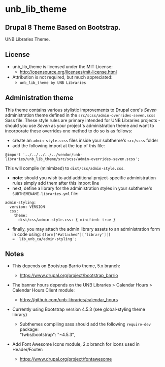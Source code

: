 # unb_lib_theme
## Drupal 8 Theme Based on Bootstrap.

UNB Libraries Theme.

## License
- unb_lib_theme is licensed under the MIT License:
  - http://opensource.org/licenses/mit-license.html
- Attribution is not required, but much appreciated:
  - `unb_lib_theme by UNB Libraries`

## Administration theme
This theme contains various stylistic improvements to Drupal core's <i>Seven</i> administration
theme defined in the <code>src/scss/admin-overrides-seven.scss</code> Sass file. These style
rules are primary intended for UNB Libraries projects - should you use <i>Seven</i> as your
project's administration theme and want to incorporate these overrides one method to do so is
as follows:
- create an <code>admin-style.scss</code> files inside your subtheme's <code>src/scss</code> folder
- add the following import at the top of this file:
<pre><code>@import '../../../../../vendor/unb-libraries/unb_lib_theme/src/scss/admin-overrides-seven.scss';</code></pre>
  This will compile (minimized) to <code>dist/css/admin-style.css</code>.
- <b>note</b>: should you wish to add additional project-specific administration rules simply add them after this
  import line
- next, define a library for the administration styles in your subtheme's <code>SUBTHEMENAME.libraries.yml</code> file:
<pre><code>admin-styling:
  version: VERSION
  css:
    theme:
      dist/css/admin-style.css: { minified: true }
</code></pre>
- finally, you may attach the admin library assets to an administration form in code using:
<code>$form['#attached']['library'][] = 'lib_unb_ca/admin-styling';</code>

## Notes
- This depends on Bootstrap Barrio theme, 5.x branch:
  - https://www.drupal.org/project/bootstrap_barrio

- The banner hours depends on the UNB Libraries > Calendar Hours > Calendar Hours Client module:
  - https://github.com/unb-libraries/calendar_hours

- Currently using Bootstrap version 4.5.3 (see global-styling theme library)
  - Subthemes compiling sass should add the following `require-dev` package:  
    "twbs/bootstrap": "~4.5.3",

- Add Font Awesome Icons module, 2.x branch for icons used in Header/Footer:
  - https://www.drupal.org/project/fontawesome
